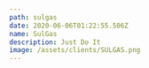 ```yaml
---
path: sulgas
date: 2020-06-06T01:22:55.506Z
name: SulGas
description: Just Do It
image: /assets/clients/SULGAS.png
---
```


